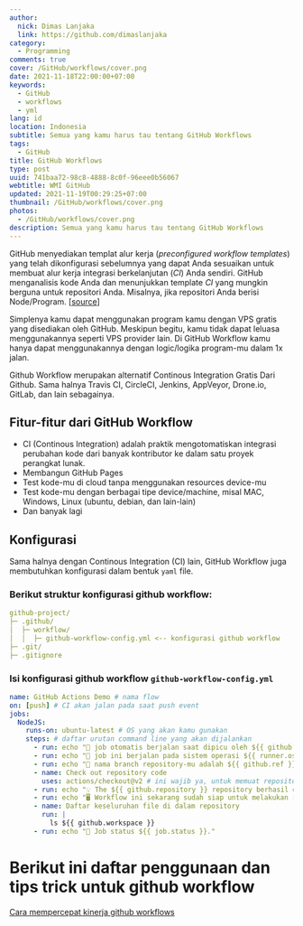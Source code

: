 ```yaml
---
author:
  nick: Dimas Lanjaka
  link: https://github.com/dimaslanjaka
category:
  - Programming
comments: true
cover: /GitHub/workflows/cover.png
date: 2021-11-18T22:00:00+07:00
keywords:
  - GitHub
  - workflows
  - yml
lang: id
location: Indonesia
subtitle: Semua yang kamu harus tau tentang GitHub Workflows
tags:
  - GitHub
title: GitHub Workflows
type: post
uuid: 741baa72-98c8-4888-8c0f-96eee0b56067
webtitle: WMI GitHub
updated: 2021-11-19T00:29:25+07:00
thumbnail: /GitHub/workflows/cover.png
photos:
  - /GitHub/workflows/cover.png
description: Semua yang kamu harus tau tentang GitHub Workflows
---
```


GitHub menyediakan templat alur kerja (<i>preconfigured workflow templates</i>) yang telah dikonfigurasi sebelumnya yang dapat Anda sesuaikan untuk membuat alur kerja integrasi berkelanjutan (<i>CI</i>) Anda sendiri. GitHub menganalisis kode Anda dan menunjukkan template <i>CI</i> yang mungkin berguna untuk repositori Anda. Misalnya, jika repositori Anda berisi Node/Program. [[source](https://docs.github.com/en/actions/quickstart)]

Simplenya kamu dapat menggunakan program kamu dengan VPS gratis yang disediakan oleh GitHub. Meskipun begitu, kamu tidak dapat leluasa menggunakannya seperti VPS provider lain. Di GitHub Workflow kamu hanya dapat menggunakannya dengan logic/logika program-mu dalam 1x jalan.

Github Workflow merupakan alternatif Continous Integration Gratis Dari Github. Sama halnya Travis CI, CircleCI, Jenkins, AppVeyor, Drone.io, GitLab, dan lain sebagainya.

## Fitur-fitur dari GitHub Workflow
- CI (Continous Integration) adalah praktik mengotomatiskan integrasi perubahan kode dari banyak kontributor ke dalam satu proyek perangkat lunak.
- Membangun GitHub Pages
- Test kode-mu di cloud tanpa menggunakan resources device-mu
- Test kode-mu dengan berbagai tipe device/machine, misal MAC, Windows, Linux (ubuntu, debian, dan lain-lain)
- Dan banyak lagi

## Konfigurasi
Sama halnya dengan Continous Integration (CI) lain, GitHub Workflow juga membutuhkan konfigurasi dalam bentuk `yaml` file.
### Berikut struktur konfigurasi github workflow:
```yaml
github-project/
├─ .github/
│  ├─ workflow/
│  │  ├─ github-workflow-config.yml <-- konfigurasi github workflow
├─ .git/
├─ .gitignore
```
### Isi konfigurasi github workflow `github-workflow-config.yml`
```yaml
name: GitHub Actions Demo # nama flow
on: [push] # CI akan jalan pada saat push event
jobs:
  NodeJS:
    runs-on: ubuntu-latest # OS yang akan kamu gunakan
    steps: # daftar urutan command line yang akan dijalankan
      - run: echo "🎉 job otomatis berjalan saat dipicu oleh ${{ github.event_name }} event."
      - run: echo "🐧 job ini berjalan pada sistem operasi ${{ runner.os }} server hosted dari GitHub!"
      - run: echo "🔎 nama branch repository-mu adalah ${{ github.ref }} and repository-mu ialah ${{ github.repository }}."
      - name: Check out repository code
        uses: actions/checkout@v2 # ini wajib ya, untuk memuat repository kamu ke dalam home os
      - run: echo "💡 The ${{ github.repository }} repository berhasil di duplikasi ke dalam os ${{ runner.os }}"
      - run: echo "🖥️ Workflow ini sekarang sudah siap untuk melakukan rangkaian program yang ada pada repository ${{ github.repository }}#${{ github.ref }}"
      - name: Daftar keseluruhan file di dalam repository
        run: |
          ls ${{ github.workspace }}
      - run: echo "🍏 Job status ${{ job.status }}."
```

# Berikut ini daftar penggunaan dan tips trick untuk github workflow
[Cara mempercepat kinerja github workflows](workflows-caches.md)